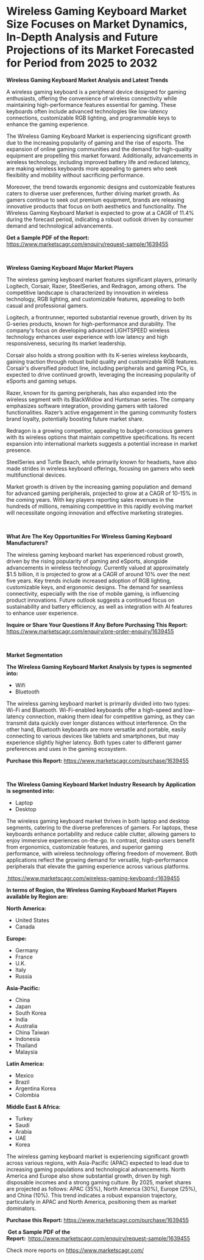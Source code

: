 <p><h1>Wireless Gaming Keyboard Market Size Focuses on Market Dynamics, In-Depth Analysis and Future Projections of its Market Forecasted for Period from 2025 to 2032</h1></p><p><strong>Wireless Gaming Keyboard Market Analysis and Latest Trends</strong></p>
<p><p>A wireless gaming keyboard is a peripheral device designed for gaming enthusiasts, offering the convenience of wireless connectivity while maintaining high-performance features essential for gaming. These keyboards often include advanced technologies like low-latency connections, customizable RGB lighting, and programmable keys to enhance the gaming experience.</p><p>The Wireless Gaming Keyboard Market is experiencing significant growth due to the increasing popularity of gaming and the rise of esports. The expansion of online gaming communities and the demand for high-quality equipment are propelling this market forward. Additionally, advancements in wireless technology, including improved battery life and reduced latency, are making wireless keyboards more appealing to gamers who seek flexibility and mobility without sacrificing performance.</p><p>Moreover, the trend towards ergonomic designs and customizable features caters to diverse user preferences, further driving market growth. As gamers continue to seek out premium equipment, brands are releasing innovative products that focus on both aesthetics and functionality. The Wireless Gaming Keyboard Market is expected to grow at a CAGR of 11.4% during the forecast period, indicating a robust outlook driven by consumer demand and technological advancements.</p></p>
<p><strong>Get a Sample PDF of the Report:&nbsp;</strong> <a href="https://www.marketscagr.com/enquiry/request-sample/1639455?utm_campaign=1835&utm_medium=2&utm_source=Github&utm_content=ia&utm_term=08022025&utm_id=wireless-gaming-keyboard">https://www.marketscagr.com/enquiry/request-sample/1639455</a></p>
<p>&nbsp;</p>
<p><strong>Wireless Gaming Keyboard Major Market Players</strong></p>
<p><p>The wireless gaming keyboard market features significant players, primarily Logitech, Corsair, Razer, SteelSeries, and Redragon, among others. The competitive landscape is characterized by innovation in wireless technology, RGB lighting, and customizable features, appealing to both casual and professional gamers.</p><p>Logitech, a frontrunner, reported substantial revenue growth, driven by its G-series products, known for high-performance and durability. The company's focus on developing advanced LIGHTSPEED wireless technology enhances user experience with low latency and high responsiveness, securing its market leadership.</p><p>Corsair also holds a strong position with its K-series wireless keyboards, gaining traction through robust build quality and customizable RGB features. Corsair's diversified product line, including peripherals and gaming PCs, is expected to drive continued growth, leveraging the increasing popularity of eSports and gaming setups.</p><p>Razer, known for its gaming peripherals, has also expanded into the wireless segment with its BlackWidow and Huntsman series. The company emphasizes software integration, providing gamers with tailored functionalities. Razer’s active engagement in the gaming community fosters brand loyalty, potentially boosting future market share.</p><p>Redragon is a growing competitor, appealing to budget-conscious gamers with its wireless options that maintain competitive specifications. Its recent expansion into international markets suggests a potential increase in market presence.</p><p>SteelSeries and Turtle Beach, while primarily known for headsets, have also made strides in wireless keyboard offerings, focusing on gamers who seek multifunctional devices.</p><p>Market growth is driven by the increasing gaming population and demand for advanced gaming peripherals, projected to grow at a CAGR of 10-15% in the coming years. With key players reporting sales revenues in the hundreds of millions, remaining competitive in this rapidly evolving market will necessitate ongoing innovation and effective marketing strategies.</p></p>
<p>&nbsp;</p>
<p><strong>What Are The Key Opportunities For Wireless Gaming Keyboard Manufacturers?</strong></p>
<p><p>The wireless gaming keyboard market has experienced robust growth, driven by the rising popularity of gaming and eSports, alongside advancements in wireless technology. Currently valued at approximately $1.5 billion, it is projected to grow at a CAGR of around 10% over the next five years. Key trends include increased adoption of RGB lighting, customizable keys, and ergonomic designs. The demand for seamless connectivity, especially with the rise of mobile gaming, is influencing product innovations. Future outlook suggests a continued focus on sustainability and battery efficiency, as well as integration with AI features to enhance user experience.</p></p>
<p><strong>Inquire or Share Your Questions If Any Before Purchasing This Report:</strong> <a href="https://www.marketscagr.com/enquiry/pre-order-enquiry/1639455?utm_campaign=1835&utm_medium=2&utm_source=Github&utm_content=ia&utm_term=08022025&utm_id=wireless-gaming-keyboard">https://www.marketscagr.com/enquiry/pre-order-enquiry/1639455</a></p>
<p>&nbsp;</p>
<p><strong>Market Segmentation</strong></p>
<p><strong>The Wireless Gaming Keyboard Market Analysis by types is segmented into:</strong></p>
<p><ul><li>Wifi</li><li>Bluetooth</li></ul></p>
<p><p>The wireless gaming keyboard market is primarily divided into two types: Wi-Fi and Bluetooth. Wi-Fi-enabled keyboards offer a high-speed and low-latency connection, making them ideal for competitive gaming, as they can transmit data quickly over longer distances without interference. On the other hand, Bluetooth keyboards are more versatile and portable, easily connecting to various devices like tablets and smartphones, but may experience slightly higher latency. Both types cater to different gamer preferences and uses in the gaming ecosystem.</p></p>
<p><strong>Purchase this Report:&nbsp;</strong><a href="https://www.marketscagr.com/purchase/1639455?utm_campaign=1835&utm_medium=2&utm_source=Github&utm_content=ia&utm_term=08022025&utm_id=wireless-gaming-keyboard">https://www.marketscagr.com/purchase/1639455</a></p>
<p>&nbsp;</p>
<p><strong>The Wireless Gaming Keyboard Market Industry Research by Application is segmented into:</strong></p>
<p><ul><li>Laptop</li><li>Desktop</li></ul></p>
<p><p>The wireless gaming keyboard market thrives in both laptop and desktop segments, catering to the diverse preferences of gamers. For laptops, these keyboards enhance portability and reduce cable clutter, allowing gamers to enjoy immersive experiences on-the-go. In contrast, desktop users benefit from ergonomics, customizable features, and superior gaming performance, with wireless technology offering freedom of movement. Both applications reflect the growing demand for versatile, high-performance peripherals that elevate the gaming experience across various platforms.</p></p>
<p><a href="https://www.marketscagr.com/wireless-gaming-keyboard-r1639455?utm_campaign=1835&utm_medium=2&utm_source=Github&utm_content=ia&utm_term=08022025&utm_id=wireless-gaming-keyboard">&nbsp;https://www.marketscagr.com/wireless-gaming-keyboard-r1639455</a></p>
<p><strong>In terms of Region, the Wireless Gaming Keyboard Market Players available by Region are:</strong></p>
<p>
    <p> <strong> North America: </strong>
        <ul>
            <li>United States</li>
            <li>Canada</li>
        </ul>
        </p> 
    <p> <strong> Europe: </strong>
        <ul>
            <li>Germany</li>
            <li>France</li>
            <li>U.K.</li>
            <li>Italy</li>
            <li>Russia</li>
        </ul>
        </p> 
    <p> <strong> Asia-Pacific: </strong>
        <ul>
            <li>China</li>
            <li>Japan</li>
            <li>South Korea</li>
            <li>India</li>
            <li>Australia</li>
            <li>China Taiwan</li>
            <li>Indonesia</li>
            <li>Thailand</li>
            <li>Malaysia</li>
        </ul>
        </p> 
    <p> <strong> Latin America: </strong>
        <ul>
            <li>Mexico</li>
            <li>Brazil</li>
            <li>Argentina Korea</li>
            <li>Colombia</li>
        </ul>
        </p> 
    <p> <strong> Middle East & Africa: </strong>
        <ul>
            <li>Turkey</li>
            <li>Saudi</li>
            <li>Arabia</li>
            <li>UAE</li>
            <li>Korea</li>
        </ul>
    </p>
    </p>
<p><p>The wireless gaming keyboard market is experiencing significant growth across various regions, with Asia-Pacific (APAC) expected to lead due to increasing gaming populations and technological advancements. North America and Europe also show substantial growth, driven by high disposable incomes and a strong gaming culture. By 2025, market shares are projected as follows: APAC (35%), North America (30%), Europe (25%), and China (10%). This trend indicates a robust expansion trajectory, particularly in APAC and North America, positioning them as market dominators.</p></p>
<p><strong>Purchase this Report: </strong><a href="https://www.marketscagr.com/purchase/1639455?utm_campaign=1835&utm_medium=2&utm_source=Github&utm_content=ia&utm_term=08022025&utm_id=wireless-gaming-keyboard">https://www.marketscagr.com/purchase/1639455</a></p>
<p>&nbsp;<strong>Get a Sample PDF of the Report:&nbsp;&nbsp;</strong><a href="https://www.marketscagr.com/enquiry/request-sample/1639455?utm_campaign=1835&utm_medium=2&utm_source=Github&utm_content=ia&utm_term=08022025&utm_id=wireless-gaming-keyboard">https://www.marketscagr.com/enquiry/request-sample/1639455</a></p>
<p><strong></strong></p>
<p>Check more reports on <a href="https://www.marketscagr.com/?utm_campaign=1835&utm_medium=2&utm_source=Github&utm_content=ia&utm_term=08022025&utm_id=wireless-gaming-keyboard">https://www.marketscagr.com/</a></p>